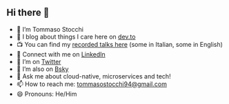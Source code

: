 ## Hi there 👋

- 🔭 I’m Tommaso Stocchi
- 🌱 I blog about things I care here on [dev.to](https://dev.to/tommasodotnet)
- 📺 You can find my [recorded talks here](https://www.youtube.com/playlist?list=PLM6abhhRsQMftz6qMejjE21BcpywZ-vTE) (some in Italian, some in English)
- 👔 Connect with me on [LinkedIn](https://www.linkedin.com/in/tommaso-stocchi/)
- 🤔 I’m on [Twitter](https://twitter.com/tommasodotNET)
- 🤔 I’m also on [Bsky](https://bsky.app/profile/tommasodotnet.bsky.social)
- 💬 Ask me about cloud-native, microservices and tech!
- 📫 How to reach me: tommasostocchi94@gmail.com
- 😄 Pronouns: He/Him
